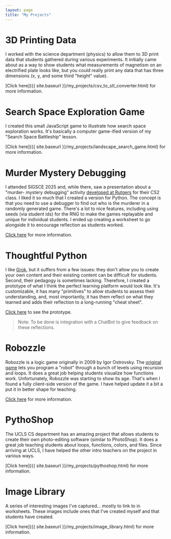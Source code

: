 ```yaml
---
layout: page
title: "My Projects"
---
```


# 3D Printing Data

I worked with the science department (physics) to allow them to 3D print data
that students gathered during various experiments. It initially came about as a
way to show students what measurements of magnetism on an electrified plate looks
like, but you could really print any data that has three dimensions (x, y, and
some third "height" value).

[Click here]({{ site.baseurl }}/my_projects/csv_to_stl_converter.html) for more information.

# Search Space Exploration Game

I created this small JavaScript game to illustrate how search space exploration
works. It's basically a computer game-ified version of my "Search Space Battleship"
lesson.

[Click here]({{ site.baseurl }}/my_projects/landscape_search_game.html) for more information.

# Murder Mystery Debugging

I attended SIGSCE 2025 and, while there, saw a presentation about a "murder-
mystery debugging" activity [developed at Rutgers](http://nifty.stanford.edu/2025/sullivan-chen-centeno-murder-mystery/)
for their CS2 class. I liked it so much that I created a version for Python.
The concept is that you need to use a debugger to find out who is the murderer
in a randomly generated game. There's a lot to nice features, including using
seeds (via student ids) for the RNG to make the games replayable and unique for
individual students. I ended up creating a worksheet to go alongside it to
encourage reflection as students worked.

[Click here](https://github.com/eric-rizzi/murder-mystery) for more information.

# Thoughtful Python

I like [Grok](https://groklearning.com/), but it suffers from a few issues: they
don't allow you to create your own content and their existing content can be
difficult for students. Second, their pedagogy is sometimes lacking. Therefore,
I created a prototype of what I think the perfect learning platform would look
like. It's customizable, it has many "primitives" to allow students to assess
their understanding, and, most importantly, it has them reflect on what they
learned and adds their reflection to a long-running "cheat sheet".

[Click here](https://eric-rizzi.github.io/thoughtful-python/) to see the prototype.

> Note: To be done is integration with a ChatBot to give feedback on these reflections.

# Robozzle

Robozzle is a logic game originally in 2009 by Igor Ostrovsky. The
[original game](http://www.robozzle.com/beta/) lets you program a "robot"
through a bunch of levels using recursion and loops. It does a great job
helping students visualize how functions work. Unfortunately, Robozzle was
starting to show its age. That's when I found a fully client-side version
of the game. I have helped update it a bit a put it in better shape for teaching.

[Click here](https://github.com/alexanderson1993/robozzle-react) for more information.

# PythoShop

The UCLS CS department has an amazing project that allows students to create their
own photo-editing software (similar to PhotoShop). It does a great job teaching
students about loops, functions, colors, and files. Since arriving at UCLS, I
have helped the other intro teachers on the project in various ways.

[Click here]({{ site.baseurl }}/my_projects/pythoshop.html) for more information.

# Image Library

A series of interesting images I've captured... mostly to link to in worksheets.
These images include ones that I've created myself and that students have
created.

[Click here]({{ site.baseurl }}/my_projects/image_library.html) for more information.
